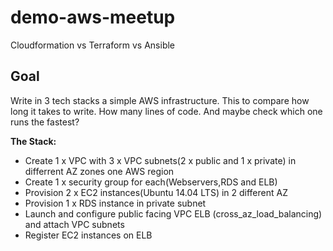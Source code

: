 # demo-aws-meetup
Cloudformation vs Terraform vs Ansible

## Goal

Write in 3 tech stacks a simple AWS infrastructure. This to compare how long it takes to write. How many lines of code. And maybe check which one runs the fastest?

**The Stack:**

* Create 1 x VPC with 3 x VPC subnets(2 x public and 1 x private) in differrent AZ zones one AWS region
* Create 1 x security group for each(Webservers,RDS and ELB)
* Provision 2 x EC2 instances(Ubuntu 14.04 LTS) in 2 different AZ
* Provision 1 x RDS instance in private subnet
* Launch and configure public facing VPC ELB (cross_az_load_balancing) and attach VPC subnets
* Register EC2 instances on ELB
